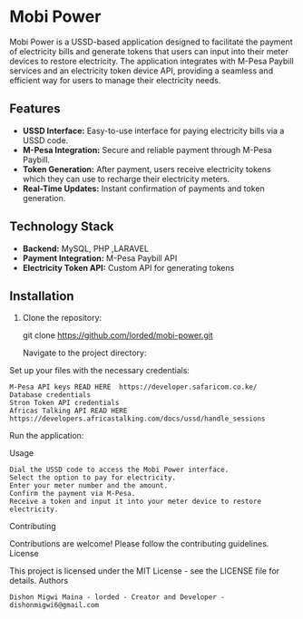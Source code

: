 # Mobi Power

Mobi Power is a USSD-based application designed to facilitate the payment of electricity bills and generate tokens that users can input into their meter devices to restore electricity. The application integrates with M-Pesa Paybill services and an electricity token device API, providing a seamless and efficient way for users to manage their electricity needs.

## Features
- **USSD Interface:** Easy-to-use interface for paying electricity bills via a USSD code.
- **M-Pesa Integration:** Secure and reliable payment through M-Pesa Paybill.
- **Token Generation:** After payment, users receive electricity tokens which they can use to recharge their electricity meters.
- **Real-Time Updates:** Instant confirmation of payments and token generation.

## Technology Stack
- **Backend:** MySQL, PHP ,LARAVEL
- **Payment Integration:** M-Pesa Paybill API
- **Electricity Token API:** Custom API for generating tokens

## Installation

1. Clone the repository:
   
   git clone https://github.com/lorded/mobi-power.git

    Navigate to the project directory:


Set up your files with the necessary credentials:

    M-Pesa API keys READ HERE  https://developer.safaricom.co.ke/
    Database credentials
    Stron Token API credentials
    Africas Talking API READ HERE https://developers.africastalking.com/docs/ussd/handle_sessions
    

Run the application:


Usage

    Dial the USSD code to access the Mobi Power interface.
    Select the option to pay for electricity.
    Enter your meter number and the amount.
    Confirm the payment via M-Pesa.
    Receive a token and input it into your meter device to restore electricity.

Contributing

Contributions are welcome! Please follow the contributing guidelines.
License

This project is licensed under the MIT License - see the LICENSE file for details.
Authors

    Dishon Migwi Maina - lorded - Creator and Developer - dishonmigwi6@gmail.com





